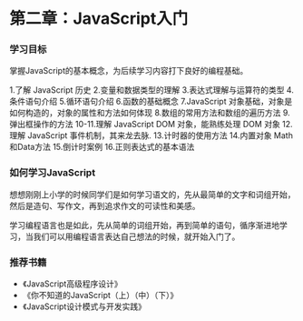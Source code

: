 # 第二章：JavaScript入门

### 学习目标

掌握JavaScript的基本概念，为后续学习内容打下良好的编程基础。

1.了解 JavaScript 历史 
2.变量和数据类型的理解
3.表达式理解与运算符的类型
4.条件语句介绍
5.循环语句介绍
6.函数的基础概念
7.JavaScript 对象基础，对象是如何构造的，对象的属性和方法如何体现 
8.数组的常用方法和数组的遍历方法
9.弹出框操作的方法
10-11.理解 JavaScript DOM 对象，能熟练处理 DOM 对象
12.理解 JavaScript 事件机制，其来龙去脉. 
13.计时器的使用方法
14.内置对象 Math和Data方法
15.倒计时案例
16.正则表达式的基本语法

### 如何学习JavaScript

想想刚刚上小学的时候同学们是如何学习语文的，先从最简单的文字和词组开始，然后是造句、写作文，再到追求作文的可读性和美感。

学习编程语言也是如此，先从简单的词组开始，再到简单的语句，循序渐进地学习，当我们可以用编程语言表达自己想法的时候，就开始入门了。

### 推荐书籍

* 《JavaScript高级程序设计》
* 《你不知道的JavaScript（上）（中）（下）》
* 《JavaScript设计模式与开发实践》